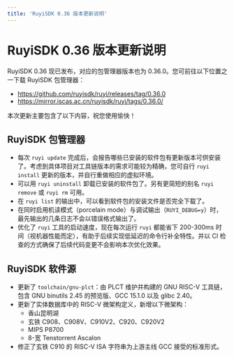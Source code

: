 ```yaml
---
title: 'RuyiSDK 0.36 版本更新说明'
---
```


# RuyiSDK 0.36 版本更新说明

RuyiSDK 0.36 现已发布，对应的包管理器版本也为 0.36.0。您可前往以下位置之一下载 RuyiSDK 包管理器：

* https://github.com/ruyisdk/ruyi/releases/tag/0.36.0
* https://mirror.iscas.ac.cn/ruyisdk/ruyi/tags/0.36.0/

本次更新主要包含了以下内容，祝您使用愉快！

## RuyiSDK 包管理器

* 每次 `ruyi update` 完成后，会报告哪些已安装的软件包有更新版本可供安装了。考虑到具体项目对工具链版本的需求可能较为精确，您可自行 `ruyi install` 更新的版本，并自行重做相应的虚拟环境。
* 可以用 `ruyi uninstall` 卸载已安装的软件包了。另有更简短的别名 `ruyi remove` 或 `ruyi rm` 可用。
* 在 `ruyi list` 的输出中，可以看到软件包的安装文件是否完全下载了。
* 在同时启用机读模式（porcelain mode）与调试输出（`RUYI_DEBUG=y`）时，最先输出的几条日志不会以错误格式输出了。
* 优化了 `ruyi` 工具的启动速度，现在每次运行 `ruyi` 都能省下 200-300ms 时间（视机器性能而定），有助于后续实现低延迟的命令行补全特性。并以 CI 检查的方式确保了后续代码变更不会影响本次优化效果。

## RuyiSDK 软件源

* 更新了 `toolchain/gnu-plct`：由 PLCT 维护并构建的 GNU RISC-V 工具链，包含 GNU binutils 2.45 的预览版、GCC 15.1.0 以及 glibc 2.40。
* 更新了实体数据库中的 RISC-V 微架构定义，新增以下微架构：
    * 香山昆明湖
    * 玄铁 C908、C908V、C910V2、C920、C920V2
    * MIPS P8700
    * 8-宽 Tenstorrent Ascalon
* 修正了玄铁 C910 的 RISC-V ISA 字符串为上游主线 GCC 接受的标准形式。
